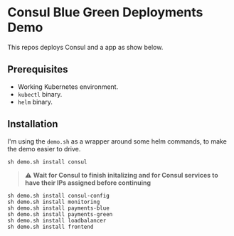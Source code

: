 # Consul Blue Green Deployments Demo

This repos deploys Consul and a app as show below.


## Prerequisites
- Working Kubernetes environment.
- `kubectl` binary.
- `helm` binary.

## Installation
I'm using the `demo.sh` as a wrapper around some helm commands, to make the demo easier to drive.
```
sh demo.sh install consul
```

> :warning: **Wait for Consul to finish initalizing and for Consul services to have their IPs assigned before continuing**

```
sh demo.sh install consul-config
sh demo.sh install monitoring
sh demo.sh install payments-blue
sh demo.sh install payments-green
sh demo.sh install loadbalancer
sh demo.sh install frontend

```




